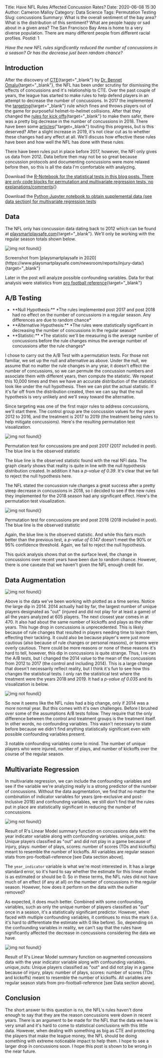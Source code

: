 Title: Have NFL Rules Affected Concussion Rates?
Date: 2020-06-08 15:30
Author: Cameron Malloy
Category: Data Science
Tags: Permutation Testing
Slug: concussions
Summary: What is the overall sentiment of the bay area? What is the distribution of this sentiment? What are people happy or sad about in a given area? The San Francisco Bay Area is home to a very diverse population. There are many different people from different racial profiles.
Postid: 1

*Have the new NFL rules significantly reduced the number of concussions in a season? Or has the decrease just been random chance?*

## Introduction

After the discovery of [CTE](https://en.wikipedia.org/wiki/Chronic_traumatic_encephalopathy){target="_blank"} by [Dr. Bennet Omalu](https://en.wikipedia.org/wiki/Bennet_Omalu){target="_blank"}, the NFL has been under scrutiny for dismissing the effects of concussions and it's relationship to CTE. Over the past couple of years, the league has started to make rules to help defend players in an attempt to decrease the number of concussions. In 2017 the implemented the [targeting](https://en.wikipedia.org/wiki/Helmet-to-helmet_collision#:~:text=In%20the%20NFL%2C%20helmet%2Dto,of%2015%20yards%20for%20violations.&text=In%202017%2C%20the%20NFL%20adopted,offenders%20out%20from%20the%20game.){target="_blank"} rule which fines and throws players out of the game for purposeful helmet-to-helmet collisions. After that they changed the [rules for kick offs](https://www.sbnation.com/2018/5/22/17369774/nfl-kickoff-rule-change-explained){target="_blank"} to make them safer, there was a pretty big decrease in the number of concussions in 2018. There have been some [articles](https://www.nfl.com/news/nfl-sees-significant-drop-in-concussions-during-2018-season-0ap3000001013041){"target=_blank"} touting this progress, but is this deserved? After a slight increase in 2019, it's not clear cut as to whether these changes had any effect at all. We'll discuss how effective these rules have been and how well the NFL has done with these rules.

There have been rules put in place before 2017, however, the NFl only gives us data from 2012. Data before then may not be so great because concussion protocols and documenting concussions were more relaxed before then, so this is all the data I'm comfortable with analyzing.

Download the [R-Notebook for the statistical tests in this blog posts. There are only code blocks for permutation and multivariate regression tests, no explanations/comments]({static}/assets/concussions_assets/tests.Rmd){}

Download the <a href=./assets/concussions_assets/get_supplement_data.ipynb>Python Jupyter notebook to obtain supplemental data (see data section) for multivariate regression tests</a>

## Data

The NFL only has concussion data dating back to 2012 which can be found at [playsmartplaysafe.com](https://www.playsmartplaysafe.com/newsroom/reports/injury-data/){target="_blank"}. We'll only be working with the regular season totals shown below.

![img not found]({static}/assets/concussions_assets/concussions_table.png){}
<figcaption markdown="span">
Screenshot from [playsmartplaysafe in 2020](https://www.playsmartplaysafe.com/newsroom/reports/injury-data/){target="_blank"}
</figcaption>

Later in the post will analyze possible confounding variables. Data for that analysis were statistics from [pro football reference](https://www.pro-football-reference.com/){target="_blank"}

## A/B Testing

<ul markdown="1">
<li>
**Null Hypothesis:** *The rules implemented post 2017 and post 2018 had no effect on the number of concussions in a regular season. Any differences are due to random chance*
</li>
<li>
**Alternative Hypothesis:** *The rules were statistically significant in decreasing the number of concussions in the regular season*
</li>
<li>
**Statistic:** *The statistic we'll be measuring is the average number of concussions before the rule changes minus the average number of concussions after the rule changes*
</li>
</ul>

I chose to carry out the A/B Test with a permutation tests. For those not familiar, we set up the null and alternative as above. Under the null, we assume that no matter the rule changes in any year, it doesn't effect the number of concussions, so we can permute the concussion numbers and associate them with different years, then compute the statistic. We repeat this 10,000 times and then we have an accurate distribution of the statistics look like under the null hypothesis. Then we can plot the actual statistic. If it's far off from the distribution created, then we can say that the null hypothesis is very unlikely and we'll sway toward the alternative.

Since targeting was one of the first major rules to address concussions, we'll start there. The control group are the concussion values for the years 2012 to 2016, and the treatment is 2017 to 2019 (the treatment being rules to help mitigate concussions). Here's the resulting permutation test visualization.

![img not found]({static}/assets/concussions_assets/2017_ab_test.jpg){}
<figcaption>
Permutation test for concussions pre and post 2017 (2017 included in post). The blue line is the observed statistic
</figcaption>

The blue line is the observed statistic found with the real NFl data. The graph clearly shows that reality is quite in line with the null hypothesis distribution created. In addition it has a *p-value of 0.39*. It's clear that we fail to reject the null hypothesis here.

The NFL stated the concussion rule changes a great success after a pretty steep decrease in concussions in 2018, so I decided to see if the new rules they implemented for the 2018 season had any significant effect. Here's the permutation test visualization.

![img not found]({static}/assets/concussions_assets/2018_ab_test.jpg){}
<figcaption>
Permutation test for concussions pre and post 2018 (2018 included in post). The blue line is the observed statistic
</figcaption>

Again, the blue line is the observed statistic. And while this fairs much better than the previous test, a *p-value of 0.147* doesn't meet the 90% or 95% confidence threshold. Again, we fail to reject the null hypothesis.

This quick analysis shows that on the surface level, the change in concussions over recent years have been due to random chance. However, there is one caveate that we haven't given the NFL enough credit for.

## Data Augmentation

![img not found]({static}/assets/concussions_assets/time_series.jpg){}

Above is the data we've been working with plotted as a time series. Notice the large dip in 2014. 2014 actually had by far, the largest number of unique players designated as "out" (injured and did not play for at least a game) of all the years analyzed at 605 players. The next closest year comes in at 470. It also had about the same number of kickoffs and plays as the other years. This huge drop in concussions is unprecedented. This is likely because of rule changes that resulted in players needing time to learn them, effecting their tackling. It could also be because player's were just more cautious (also because of rule changes or personal reasons), or teams were overly cautious. There could be more reasons or none of these reasons it's hard to tell, however, this dip in concussions is quite strange. Thus, I re-ran the A/B tests, but I changed the 2014 value to the mean of the concussions from 2012 to 2017 (the control and including 2014). This is a large change that doesn't necessarily reflect reality, but I think it's fun to see how this changes the statistical tests. I only ran the statistical test where the treatment were the years 2018 and 2019. It had a *p-value of 0.035* and its visualization is below.

![img not found]({static}/assets/concussions_assets/2018_ab_test_augmented.jpg){}

So now it seems like the NFL rules had a big change, only if 2014 was a more normal year. But this comes with it's own challenges. Before I brushed over some of the assumptions A/B tests follow. They require that the only difference between the control and treatment groups is the treatment itself. In other words, no confounding variables. This wasn't necessary to state before because we didn't find anything statistically significant even with possible confounding variables present.

3 notable confounding variables come to mind. The number of unique players who were injured, number of plays, and number of kickoffs over the course of the regular season.

## Multivariate Regression

In multivariate regression, we can include the confounding variables and see if the variable we're analyzing really is a strong predictor of the number of concussions. Without the data augmentation, we find that no matter the combination of indicator variables for years (pre-exclusive and post-inclusive 2018) and confounding variables, we still don't find that the rules put in place are statisticallly significant in reducing the number of concussions.

![img not found]({static}/assets/concussions_assets/lm_res.png){}
<figcaption>
Result of R's Linear Model summary function on concussions data with the year indicator variable along with confounding variables. unique_outs: Unique players classified as "out" and did not play in a game because of injury, plays: number of plays, scores: number of scores (TDs and kickoffs) meant to resemble the number of kickoffs. All variables are regular season stats from pro-football-reference [see Data section above].
</figcaption>

The `year_indicator` variable is what we're most interested in. It has a large standard error, so it's hard to say whether the estimate for this linear model is as estimated or should be 0. So in these terms, the NFL rules did not have much of an effect (if any at all) on the number of concussions in the regular season. However, how does it perform on the data with the outlier removed?

As expected, it does much better. Combined with some confounding variables, such as only the unique number of players classified as "out" once in a season, it's a statistically significant predictor. However, when faced with mutliple confounding variables, it continues to miss the mark (i.e. it's hard to differentiate the estimate with 0 like before). So, depending on the confounding variables in reality, we can't say that the rules have significantly affected the decrease in concussions considering the data we have.

![img not found]({static}/assets/concussions_assets/lm_res_aug.png){}
<figcaption>
Result of R's Linear Model summary function on augmented concussions data with the year indicator variable along with confounding variables. unique_outs: Unique players classified as "out" and did not play in a game because of injury, plays: number of plays, scores: number of scores (TDs and kickoffs) meant to resemble the number of kickoffs. All variables are regular season stats from pro-football-reference [see Data section above].
</figcaption>

## Conclusion

The short answer to this question is no, the NFL's rules haven't done enough to say that they are the reason concussions were down in recent years. There is an argument to be made for the NFL that the data we have is very small and it's hard to come to statistical conclusions with this little data. However, when dealing with something as big as CTE and protecting the players that make the league money, the NFL should be doing something with extreme noticeable impact to help them. I hope to see a larger drop in concussions soon. I hope this post is shown to be wrong in the near future.

